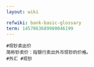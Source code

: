```yaml
---
layout: wiki

refwiki: bank-basic-glossary
term: 1457063689980046199
---
```


```
#现钞卖出价 
简称钞卖价：指银行卖出外币现钞的价格。
#外汇 #现钞

```